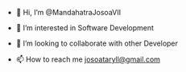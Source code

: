 - 👋 Hi, I’m @MandahatraJosoaVII
- 👀 I’m interested in Software Development
  
- 💞️ I’m looking to collaborate with other Developer
- 📫 How to reach me josoataryll@gmail.com

<!---
MandahatraJosoaVII/MandahatraJosoaVII is a ✨ special ✨ repository because its `README.md` (this file) appears on your GitHub profile.
You can click the Preview link to take a look at your changes.
--->
